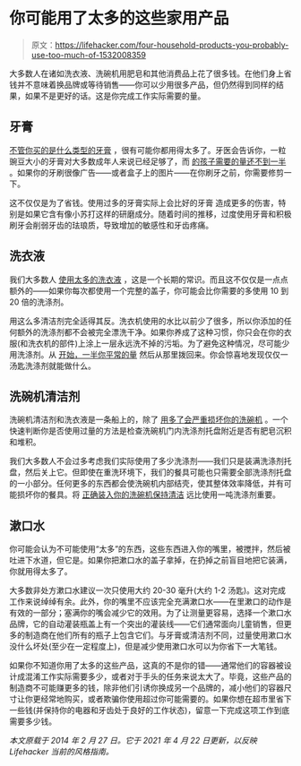 # 你可能用了太多的这些家用产品

> 原文：<https://lifehacker.com/four-household-products-you-probably-use-too-much-of-1532008359>

大多数人在诸如洗衣液、洗碗机用肥皂和其他消费品上花了很多钱。在他们身上省钱并不意味着换品牌或等待销售——你可以少用很多产品，但仍然得到同样的结果，如果不是更好的话。这是你完成工作实际需要的量。



## **牙膏**

[不管你买的是什么类型的牙膏](https://lifehacker.com/does-it-matter-what-kind-of-toothpaste-i-buy-5990028) ，很有可能你都用得太多了。牙医会告诉你，一粒豌豆大小的牙膏对大多数成年人来说已经足够了，而 [的孩子需要的量还不到一半](https://offspring.lifehacker.com/your-kid-is-probably-using-way-too-much-toothpaste-1833130163) 。如果你的牙刷很像广告——或者盒子上的图片——在你刷牙之前，你需要修剪一下。

这不仅仅是为了省钱。使用过多的牙膏实际上会比好的牙膏 造成更多的伤害，特别是如果它含有像小苏打这样的研磨成分。随着时间的推移，过度使用牙膏和积极刷牙会削弱牙齿的珐琅质，导致增加的敏感性和牙齿疼痛。

## **洗衣液**

我们大多数人 [使用太多的洗衣液](https://lifehacker.com/less-detergent-washes-as-well-saves-you-a-lot-of-money-5493813) ，这是一个长期的常识。而且这不仅仅是一点点额外的——如果你每次都使用一个完整的盖子，你可能会比你需要的多使用 10 到 20 倍的洗涤剂。

用这么多清洁剂完全适得其反。洗衣机使用的水比以前少了很多，所以你添加的任何额外的洗涤剂都不会被完全漂洗干净。如果你养成了这种习惯，你只会在你的衣服(和洗衣机的部件)上涂上一层永远洗不掉的污垢。为了避免这种情况，尽可能少用洗涤剂。从 [开始，一半你平常的量](http://lifehacker.com/save-money-by-using-just-half-the-laundry-detergent-rec-5833434) 然后从那里拨回来。你会惊喜地发现仅仅一汤匙洗涤剂就能做什么。

## **洗碗机清洁剂**

洗碗机清洁剂和洗衣液是一条船上的，除了 [用多了会严重损坏你的洗碗机](https://appliance-dr.com/maintenance/are-you-guilty-of-the-1-dishwasher-sin/) 。一个快速判断你是否使用过量的方法是检查洗碗机门内洗涤剂托盘附近是否有肥皂沉积和堆积。

我们大多数人不会过多考虑我们实际使用了多少洗涤剂——我们只是装满洗涤剂托盘，然后关上它。但即使在重洗环境下，我们的餐具可能也只需要全部洗涤剂托盘的一小部分。任何更多的东西都会使洗碗机内部结壳，使其整体效率降低，并有可能损坏你的餐具。将 [正确装入你的洗碗机](https://lifehacker.com/how-to-load-and-run-a-dishwasher-for-efficiency-and-ult-5833663)[保持清洁](http://lifehacker.com/clean-these-two-parts-of-your-dishwasher-to-keep-it-run-1529802430) 远比使用一吨洗涤剂重要。

## **漱口水**

你可能会认为不可能使用“太多”的东西，这些东西进入你的嘴里，被搅拌，然后被吐进下水道，但它是。如果你把漱口水的盖子拿掉，在扔掉之前盲目地把它装满，你就用得太多了。

大多数非处方漱口水建议一次只使用大约 20-30 毫升(大约 1-2 汤匙)。这对完成工作来说绰绰有余。此外，你的嘴里不应该完全充满漱口水——在里漱口的动作是有效的一部分；塞满你的嘴会减少它的效用。为了让测量更容易，选择一个漱口水品牌，它的自动灌装瓶盖上有一个突出的灌装线——它们通常面向儿童销售，但更多的制造商在他们所有的瓶子上包含它们。与牙膏或清洁剂不同，过量使用漱口水没什么坏处(至少在一定程度上)，但是减少使用漱口水可以为你省下一大笔钱。

如果你不知道你用了太多的这些产品，这真的不是你的错——通常他们的容器被设计成混淆工作实际需要多少，或者对于手头的任务来说太大了。毕竟，这些产品的制造商不可能赚更多的钱，除非他们引诱你换成另一个品牌的，减小他们的容器尺寸让你更经常地购买，或者欺骗你使用超过你可能需要的。如果你想在超市里省下一些钱(并保持你的电器和牙齿处于良好的工作状态)，留意一下完成这项工作到底需要多少钱。

*本文原载于 2014 年 2 月 27 日。它于 2021 年 4 月 22 日更新，以反映 Lifehacker 当前的风格指南。*